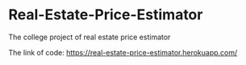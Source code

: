 # Real-Estate-Price-Estimator

The college project of real estate price estimator

The link of code: https://real-estate-price-estimator.herokuapp.com/
